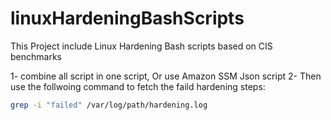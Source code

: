 # linuxHardeningBashScripts
This Project include Linux Hardening Bash scripts based on CIS benchmarks 
</br>

1- combine all script in one script, Or use Amazon SSM Json script
2- Then use the follwoing command to fetch the faild hardening steps:
```bash
grep -i "failed" /var/log/path/hardening.log
```